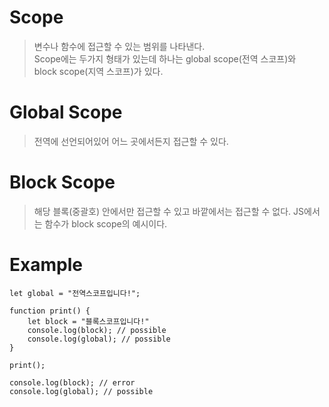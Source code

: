 # Scope
> 변수나 함수에 접근할 수 있는 범위를 나타낸다.  
> Scope에는 두가지 형태가 있는데 하나는 global scope(전역 스코프)와  
> block scope(지역 스코프)가 있다.

# Global Scope
> 전역에 선언되어있어 어느 곳에서든지 접근할 수 있다.

# Block Scope
> 해당 블록(중괄호) 안에서만 접근할 수 있고 바깥에서는 접근할 수 없다.
> JS에서는 함수가 block scope의 예시이다.

# Example
```
let global = "전역스코프입니다!";

function print() {
    let block = "블록스코프입니다!"
    console.log(block); // possible
    console.log(global); // possible
}

print();

console.log(block); // error
console.log(global); // possible
```
